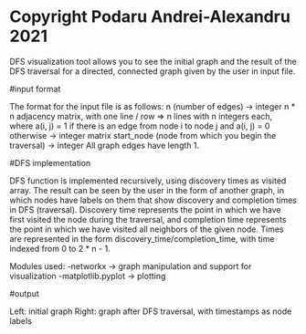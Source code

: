 # Copyright Podaru Andrei-Alexandru 2021

DFS visualization tool allows you to see the initial graph and the result of
the DFS traversal for a directed, connected graph given by the user in input
file.

#input format

The format for the input file is as follows:
n (number of edges) -> integer
n * n adjacency matrix, with one line / row => n lines with n integers each,
		      where a(i, j) = 1 if there is an edge from node i to node j
		      and a(i, j) = 0 otherwise
      -> integer matrix
start_node (node from which you begin the traversal) -> integer
All graph edges have length 1.

#DFS implementation

DFS function is implemented recursively, using discovery times as visited array.
The result can be seen by the user in the form of another graph, in which nodes
have labels on them that show discovery and completion times in DFS (traversal).
Discovery time represents the point in which we have first visited the node
during the traversal, and completion time represents the point in which we have
visited all neighbors of the given node. Times are represented in the form
discovery_time/completion_time, with time indexed from 0 to 2 * n - 1.

Modules used:
-networkx -> graph manipulation and support for visualization
-matplotlib.pyplot -> plotting

#output

Left: initial graph
Right: graph after DFS traversal, with timestamps as node labels
